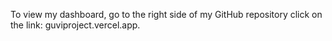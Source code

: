 To view my dashboard, go to the right side of my GitHub repository click on the link: guviproject.vercel.app.
